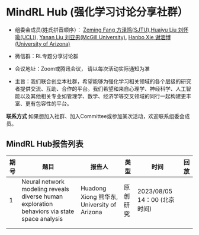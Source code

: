 # MindRL Hub (强化学习讨论分享社群）

* 组委会成员(姓氏拼音顺序）： [Zeming Fang 方泽鸣(SJTU)](),[Huaiyu Liu 刘怀瑜(UCL)](https://iris.ucl.ac.uk/iris/browse/profile?upi=YLIUW71)), [Yanan Liu 刘亚男(McGill University)](http://ruyuanzhang.github.io/), [Hanbo Xie 谢涵博(University of Arizona)](https://github.com/xhb120633)

* 微信群：RL专题分享讨论群

* 会议地址：Zoom或腾讯会议， 请以每次活动实际通知为准

* 主旨：我们联合创立本社群，希望能够为强化学习相关领域的各个层级的研究者提供交流、互助、合作的平台。我们希望和来自心理学、神经科学、人工智能以及其他相关专业如管理学、数学、经济学等交叉领域的同行一起构建更丰富、更有包容性的平台。

**联系方式** 
如果想加入社群、加入Committee或参加某次活动，欢迎联系组委会成员。




## MindRL Hub报告列表

| 期号     | 题目                                                                                                                |报告人            | 类型     | 时间      |回放      |
|----------|---------------------------------------------------------------------------------------------------------------------|------------------|----------|------------|----------|
| 1        | Neural network modeling reveals diverse human exploration behaviors via state space analysis                        | Huadong Xiong 熊华东, University of Arizona     |    原创研究      |     2023/08/05 14：00 (北京时间)      |          |
|         |                            |        |          |            |          |
|         |                            |        |          |            |          |

